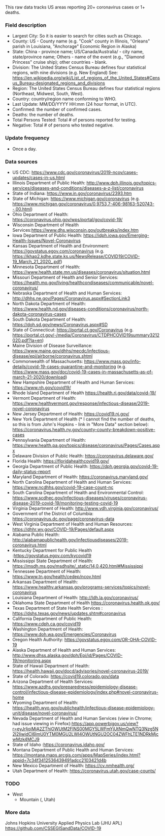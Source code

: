 This raw data tracks US areas reporting 20+ coronavirus cases or 1+ deaths.

### Field description
* Largest City: So it is easier to search for cities such as Chicago.
* County: US - County name (e.g. "Cook" county in Illinois, "Orleans" parish in Louisiana, "Anchorage" Economic Region in Alaska)
* State: China - province name; US/Canada/Australia/ - city name, state/province name; Others - name of the event (e.g., "Diamond Princess" cruise ship); other countries - blank.
* Division: The United States Census Bureau defines four statistical regions, with nine divisions (e.g. New England) See: https://en.wikipedia.org/wiki/List_of_regions_of_the_United_States#Census_Bureau-designated_regions_and_divisions
* Region: The United States Census Bureau defines four statistical regions (Northeast, Midwest, South, West).
* Country: country/region name conforming to WHO.
* Last Update: MM/DD/YYYY HH:mm  (24 hour format, in UTC).
* Confirmed: the number of confirmed cases.
* Deaths: the number of deaths.
* Total Persons Tested: Total # of persons reported for testing.
* Negative: Total # of persons who tested negative.

### Update frequency
* Once a day.

### Data sources
* US CDC: https://www.cdc.gov/coronavirus/2019-ncov/cases-updates/cases-in-us.html
* Illinois Department of Public Health: http://www.dph.illinois.gov/topics-services/diseases-and-conditions/diseases-a-z-list/coronavirus
* State of Indiana: https://www.in.gov/coronavirus/2393.htm
* State of Michigan: https://www.michigan.gov/coronavirus (e.g. https://www.michigan.gov/coronavirus/0,9753,7-406-98163-520743--,00.html)
* Ohio Department of Health: https://coronavirus.ohio.gov/wps/portal/gov/covid-19/
* Wisconsin Department of Health Services:https://www.dhs.wisconsin.gov/outbreaks/index.htm
* Iowa Department of Public Health: https://idph.iowa.gov/Emerging-Health-Issues/Novel-Coronavirus
* Kansas Department of Health and Environment: https://govstatus.egov.com/coronavirus (e.g. https://khap2.kdhe.state.ks.us/NewsRelease/COVID19/COVID-19_March_21_2020_.pdf)
* Minnesota Department of Health: https://www.health.state.mn.us/diseases/coronavirus/situation.html
* Missouri Department of Health and Senior Services: https://health.mo.gov/living/healthcondiseases/communicable/novel-coronavirus/
* Nebraska Department of Health and Human Services: http://dhhs.ne.gov/Pages/Coronavirus.aspx#SectionLink3
* North Dakota Department of Health: https://www.health.nd.gov/diseases-conditions/coronavirus/north-dakota-coronavirus-cases
* South Dakota Department of Health: https://doh.sd.gov/news/Coronavirus.aspx#SD
* State of Connecticut: https://portal.ct.gov/Coronavirus (e.g. https://portal.ct.gov/-/media/Coronavirus/CTDPHCOVID19summary3212020.pdf?la=en)
* Maine Division of Disease Surveillance: https://www.maine.gov/dhhs/mecdc/infectious-disease/epi/airborne/coronavirus.shtml
* Commonwealth of Massachusetts: https://www.mass.gov/info-details/covid-19-cases-quarantine-and-monitoring (e.g. https://www.mass.gov/doc/covid-19-cases-in-massachusetts-as-of-march-21-2020/download)
* New Hampshire Department of Health and Human Services: https://www.nh.gov/covid19/
* Rhode Island Department of Health https://health.ri.gov/data/covid-19/
* Vermont Department of Health: https://www.healthvermont.gov/response/infectious-disease/2019-novel-coronavirus
* New Jersey Department of Health: https://covid19.nj.gov/
* New York Department of Health (* I cannot find the number of deaths, so this is from John's Hopkins - link in "More Data" section below): https://coronavirus.health.ny.gov/county-county-breakdown-positive-cases
* Pennsylvania Department of Health: https://www.health.pa.gov/topics/disease/coronavirus/Pages/Cases.aspx
* Delaware Division of Public Health: https://coronavirus.delaware.gov/
* Florida Health: https://floridahealthcovid19.gov/
* Georgia Department of Public Health: https://dph.georgia.gov/covid-19-daily-status-report
* Maryland Department of Health: https://coronavirus.maryland.gov/
* North Carolina Department of Health and Human Services: https://www.ncdhhs.gov/covid-19-case-count-nc
* South Carolina Department of Health and Environmental Control: https://www.scdhec.gov/infectious-diseases/viruses/coronavirus-disease-2019-covid-19/monitoring-testing-covid-19
* Virginia Department of Health: http://www.vdh.virginia.gov/coronavirus/
* Government of the District of Columbia: https://coronavirus.dc.gov/page/coronavirus-data
* West Virginia Department of Health and Human Resources: https://dhhr.wv.gov/COVID-19/Pages/default.aspx
* Alabama Public Health: http://alabamapublichealth.gov/infectiousdiseases/2019-coronavirus.html
* Kentucky Department for Public Health :https://govstatus.egov.com/kycovid19
* Mississippi State Department of Health: https://msdh.ms.gov/msdhsite/_static/14,0,420.html#Mississippi
* Tennessee Department of Health: https://www.tn.gov/health/cedep/ncov.html
* Arkansas Department of Health: https://www.healthy.arkansas.gov/programs-services/topics/novel-coronavirus
* Louisiana Department of Health: http://ldh.la.gov/coronavirus/
* Oklahoma State Department of Health https://coronavirus.health.ok.gov/
* Texas Department of State Health Services : https://dshs.texas.gov/news/updates.shtm#coronavirus
* California Department of Public Health: https://www.cdph.ca.gov/covid19
* Washington Department of Health: https://www.doh.wa.gov/Emergencies/Coronavirus
* Oregon Health Authority: https://govstatus.egov.com/OR-OHA-COVID-19
* Alaska Department of Health and Human Services: http://www.dhss.alaska.gov/dph/Epi/id/Pages/COVID-19/monitoring.aspx
* State of Hawaii Department of Health: https://health.hawaii.gov/docd/advisories/novel-coronavirus-2019/
* State of Colorado: https://covid19.colorado.gov/data
* Arizona Department of Health Services: https://www.azdhs.gov/preparedness/epidemiology-disease-control/infectious-disease-epidemiology/index.php#novel-coronavirus-home
* Wyoming Department of Health: https://health.wyo.gov/publichealth/infectious-disease-epidemiology-unit/disease/novel-coronavirus/
* Nevada Department of Health and Human Services (view in Chrome; had issue viewing in Firefox):https://app.powerbigov.us/view?r=eyJrIjoiMjA2ZThiOWUtM2FlNS00MGY5LWFmYjUtNmQwNTQ3Nzg5N2I2IiwidCI6ImU0YTM0MGU2LWI4OWUtNGU2OC04ZWFhLTE1NDRkMjcwMzk4MCJ9
* State of Idaho :https://coronavirus.idaho.gov/
* Montana Department of Public Health and Human Services: https://montana.maps.arcgis.com/apps/MapSeries/index.html?appid=7c34f3412536439491adcc2103421d4b
* New Mexico Department of Health: https://cv.nmhealth.org/
* Utah Department of Health: https://coronavirus.utah.gov/case-counts/

### TODO
* West  
  * Mountain (, Utah)

### More data
Johns Hopkins University Applied Physics Lab (JHU APL) https://github.com/CSSEGISandData/COVID-19
